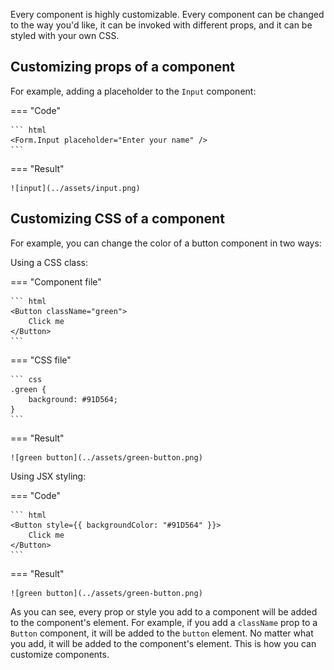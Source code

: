 Every component is highly customizable. Every component can be changed to the way you'd like, it can be invoked with different props, and it can be styled with your own CSS.

## Customizing props of a component

For example, adding a placeholder to the `Input` component:

=== "Code"

    ``` html
    <Form.Input placeholder="Enter your name" />
    ```

=== "Result"
    
    ![input](../assets/input.png)

## Customizing CSS of a component

For example, you can change the color of a button component in two ways:

Using a CSS class:

=== "Component file"

    ``` html
    <Button className="green">
        Click me
    </Button>
    ```

=== "CSS file"

    ``` css
    .green {
        background: #91D564;
    }
    ```

=== "Result"

    ![green button](../assets/green-button.png)

Using JSX styling:

=== "Code"

    ``` html
    <Button style={{ backgroundColor: "#91D564" }}>
        Click me
    </Button>
    ```

=== "Result"
    
    ![green button](../assets/green-button.png)

As you can see, every prop or style you add to a component will be added to the component's element. For example, if you add a `className` prop to a `Button` component, it will be added to the `button` element. No matter what you add, it will be added to the component's element. This is how you can customize components.